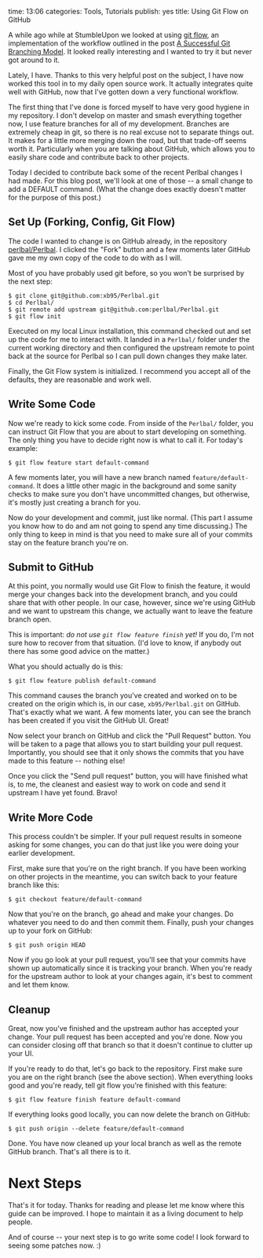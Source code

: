 time: 13:06
categories: Tools, Tutorials
publish: yes
title: Using Git Flow on GitHub

A while ago while at StumbleUpon we looked at using [git
flow](https://github.com/nvie/gitflow), an implementation of
the workflow outlined in the post [A Successful Git Branching
Model](http://nvie.com/posts/a-successful-git-branching-model/). It
looked really interesting and I wanted to try it but never got around to
it.

Lately, I have. Thanks to this very helpful post on the subject, I
have now worked this tool in to my daily open source work. It actually
integrates quite well with GitHub, now that I've gotten down a very
functional workflow.

The first thing that I've done is forced myself to have very good
hygiene in my repository. I don't develop on master and smash everything
together now, I use feature branches for all of my development. Branches
are extremely cheap in git, so there is no real excuse not to separate
things out. It makes for a little more merging down the road, but that
trade-off seems worth it. Particularly when you are talking about
GitHub, which allows you to easily share code and contribute back to
other projects.

Today I decided to contribute back some of the recent Perlbal changes
I had made. For this blog post, we'll look at one of those -- a small
change to add a DEFAULT command. (What the change does exactly doesn't
matter for the purpose of this post.)

## Set Up (Forking, Config, Git Flow)

The code I wanted to change is on GitHub already, in the repository
[perlbal/Perlbal](https://github.com/perlbal/Perlbal). I clicked the
"Fork" button and a few moments later GitHub gave me my own copy of the
code to do with as I will.

Most of you have probably used git before, so you won't be surprised by
the next step:

    $ git clone git@github.com:xb95/Perlbal.git
    $ cd Perlbal/
    $ git remote add upstream git@github.com:perlbal/Perlbal.git
    $ git flow init

Executed on my local Linux installation, this command checked out and
set up the code for me to interact with. It landed in a `Perlbal/` folder
under the current working directory and then configured the upstream
remote to point back at the source for Perlbal so I can pull down
changes they make later.

Finally, the Git Flow system is initialized. I recommend you accept all
of the defaults, they are reasonable and work well.

## Write Some Code

Now we're ready to kick some code. From inside of the `Perlbal/` folder,
you can instruct Git Flow that you are about to start developing on
something. The only thing you have to decide right now is what to call
it. For today's example:

    $ git flow feature start default-command

A few moments later, you will have a new branch named
`feature/default-command`. It does a little other magic in the
background and some sanity checks to make sure you don't have
uncommitted changes, but otherwise, it's mostly just creating a branch
for you.

Now do your development and commit, just like normal. (This part
I assume you know how to do and am not going to spend any time
discussing.) The only thing to keep in mind is that you need to make
sure all of your commits stay on the feature branch you're on.

## Submit to GitHub

At this point, you normally would use Git Flow to finish the feature, it
would merge your changes back into the development branch, and you could
share that with other people. In our case, however, since we're using
GitHub and we want to upstream this change, we actually want to leave
the feature branch open.

This is important: *do not use `git flow feature finish` yet!* If you
do, I'm not sure how to recover from that situation. (I'd love to know,
if anybody out there has some good advice on the matter.)

What you should actually do is this:

    $ git flow feature publish default-command

This command causes the branch you've created and worked on to be
created on the origin which is, in our case, `xb95/Perlbal.git` on
GitHub. That's exactly what we want. A few moments later, you can see
the branch has been created if you visit the GitHub UI. Great!

Now select your branch on GitHub and click the "Pull Request" button.
You will be taken to a page that allows you to start building your pull
request. Importantly, you should see that it only shows the commits that
you have made to this feature -- nothing else!

Once you click the "Send pull request" button, you will have finished
what is, to me, the cleanest and easiest way to work on code and send it
upstream I have yet found. Bravo!

## Write More Code

This process couldn't be simpler. If your pull request results in
someone asking for some changes, you can do that just like you were
doing your earlier development.

First, make sure that you're on the right branch. If you have been
working on other projects in the meantime, you can switch back to your
feature branch like this:

    $ git checkout feature/default-command

Now that you're on the branch, go ahead and make your changes. Do
whatever you need to do and then commit them. Finally, push your changes
up to your fork on GitHub:

    $ git push origin HEAD

Now if you go look at your pull request, you'll see that your commits
have shown up automatically since it is tracking your branch. When
you're ready for the upstream author to look at your changes again, it's
best to comment and let them know.

## Cleanup

Great, now you've finished and the upstream author has accepted your
change. Your pull request has been accepted and you're done. Now you can
consider closing off that branch so that it doesn't continue to clutter
up your UI.

If you're ready to do that, let's go back to the repository. First
make sure you are on the right branch (see the above section). When
everything looks good and you're ready, tell git flow you're finished
with this feature:

    $ git flow feature finish feature default-command

If everything looks good locally, you can now delete the branch on
GitHub:

    $ git push origin --delete feature/default-command

Done. You have now cleaned up your local branch as well as the remote
GitHub branch. That's all there is to it.

# Next Steps

That's it for today. Thanks for reading and please let me know where
this guide can be improved. I hope to maintain it as a living document
to help people.

And of course -- your next step is to go write some code! I look forward
to seeing some patches now. :)
